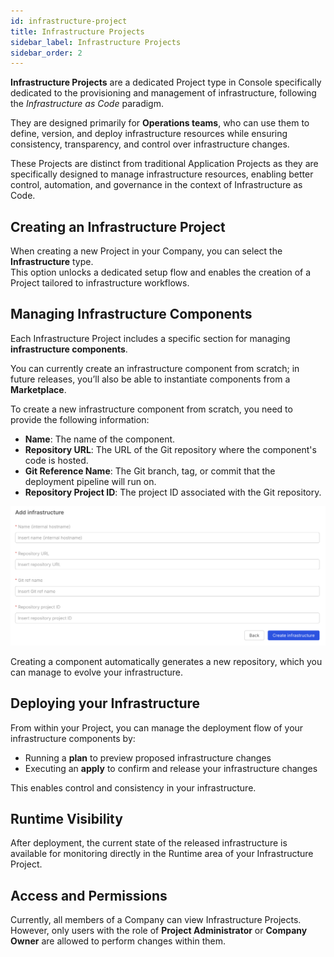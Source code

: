 ```yaml
---
id: infrastructure-project
title: Infrastructure Projects
sidebar_label: Infrastructure Projects
sidebar_order: 2
---
```


**Infrastructure Projects** are a dedicated Project type in Console specifically dedicated to the provisioning and management of infrastructure, following the *Infrastructure as Code* paradigm.

They are designed primarily for **Operations teams**, who can use them to define, version, and deploy infrastructure resources while ensuring consistency, transparency, and control over infrastructure changes.  

These Projects are distinct from traditional Application Projects as they are specifically designed to manage infrastructure resources, enabling better control, automation, and governance in the context of Infrastructure as Code.

## Creating an Infrastructure Project

When creating a new Project in your Company, you can select the **Infrastructure** type.  
This option unlocks a dedicated setup flow and enables the creation of a Project tailored to infrastructure workflows.

<!-- ![Infrastructure Projects creation](/) -->

## Managing Infrastructure Components

Each Infrastructure Project includes a specific section for managing **infrastructure components**.

You can currently create an infrastructure component from scratch; in future releases, you’ll also be able to instantiate components from a **Marketplace**.  

To create a new infrastructure component from scratch, you need to provide the following information:

- **Name**: The name of the component.  
- **Repository URL**: The URL of the Git repository where the component's code is hosted.  
- **Git Reference Name**: The Git branch, tag, or commit that the deployment pipeline will run on.  
- **Repository Project ID**: The project ID associated with the Git repository.

![Query parameters](./img/add-infrastructure-component.png)

Creating a component automatically generates a new repository, which you can manage to evolve your infrastructure.


## Deploying your Infrastructure

From within your Project, you can manage the deployment flow of your infrastructure components by:

- Running a **plan** to preview proposed infrastructure changes  
- Executing an **apply** to confirm and release your infrastructure changes

This enables control and consistency in your infrastructure.

## Runtime Visibility

After deployment, the current state of the released infrastructure is available for monitoring directly in the Runtime area of your Infrastructure Project.  

## Access and Permissions

Currently, all members of a Company can view Infrastructure Projects.  
However, only users with the role of **Project Administrator** or **Company Owner** are allowed to perform changes within them. 
